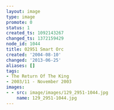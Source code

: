 ```yaml
---
layout: image
type: image
promote: 0
status: 1
created_ts: 1092143267
changed_ts: 1372159429
node_id: 1044
title: 02951 Smart Orc
created: '2004-08-10'
changed: '2013-06-25'
aliases: []
tags:
- The Return Of The King
- 2003/11 - November 2003
images:
- - src: image/images/129_2951-1044.jpg
    name: 129_2951-1044.jpg
---
```


